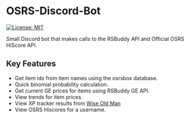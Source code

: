 # OSRS-Discord-Bot

[![License: MIT](https://img.shields.io/badge/License-MIT-yellow.svg)](https://opensource.org/licenses/MIT)

Small Discord bot that makes calls to the RSBuddy API and Official OSRS HiScore API.

## Key Features

- Get item ids from item names using the osrsbox database.
- Quick binomial probability calculation.
- Get current GE prices for items using RSBuddy GE API.
- View trends for item prices.
- View XP tracker results from [Wise Old Man](https://www.https://wiseoldman.net)
- View OSRS Hiscores for a username.
